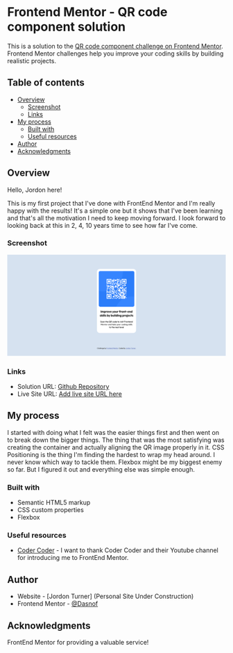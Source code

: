 # Frontend Mentor - QR code component solution

This is a solution to the [QR code component challenge on Frontend Mentor](https://www.frontendmentor.io/challenges/qr-code-component-iux_sIO_H). Frontend Mentor challenges help you improve your coding skills by building realistic projects. 

## Table of contents

- [Overview](#overview)
  - [Screenshot](#screenshot)
  - [Links](#links)
- [My process](#my-process)
  - [Built with](#built-with)
  - [Useful resources](#useful-resources)
- [Author](#author)
- [Acknowledgments](#acknowledgments)

## Overview

Hello, Jordon here! 

This is my first project that I've done with FrontEnd Mentor and I'm really happy with the results! It's a simple one but it shows that I've been learning and that's all the motivation I need to keep moving forward. I look forward to looking back at this in 2, 4, 10 years time to see how far I've come.

### Screenshot

![Screenshot](screenshot.png)


### Links

- Solution URL: [Github Repository](https://github.com/JordonTurner/FrontEndMentorQRChallenge)
- Live Site URL: [Add live site URL here](https://your-live-site-url.com)

## My process

I started with doing what I felt was the easier things first and then went on to break down the bigger things. The thing that was the most satisfying was creating the container and actually aligning the QR image properly in it. CSS Positioning is the thing I'm finding the hardest to wrap my head around. I never know which way to tackle them. Flexbox might be my biggest enemy so far. But I figured it out and everything else was simple enough.

### Built with

- Semantic HTML5 markup
- CSS custom properties
- Flexbox

### Useful resources

- [Coder Coder](https://www.youtube.com/@TheCoderCoder) - I want to thank Coder Coder and their Youtube channel for introducing me to FrontEnd Mentor. 


## Author

- Website - [Jordon Turner] (Personal Site Under Construction)
- Frontend Mentor - [@Dasnof](https://www.frontendmentor.io/profile/JordonTurner)


## Acknowledgments

FrontEnd Mentor for providing a valuable service!


